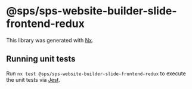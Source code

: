 # @sps/sps-website-builder-slide-frontend-redux

This library was generated with [Nx](https://nx.dev).

## Running unit tests

Run `nx test @sps/sps-website-builder-slide-frontend-redux` to execute the unit tests via [Jest](https://jestjs.io).
